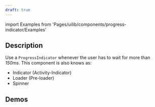 ```yaml
---
draft: true
---
```


import Examples from 'Pages/uilib/components/progress-indicator/Examples'

## Description

Use a `ProgressIndicator` whenever the user has to wait for more than _150ms_. This component is also knows as:

- Indicator (Activity-Indicator)
- Loader (Pre-loader)
- Spinner

## Demos

<Examples />
